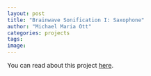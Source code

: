 ```yaml
---
layout: post
title: "Brainwave Sonification I: Saxophone"
author: "Michael Maria Ott"
categories: projects
tags: 
image: 
---
```


You can read about this project [here](https://iil.is/news/michaels_brain_sax).
